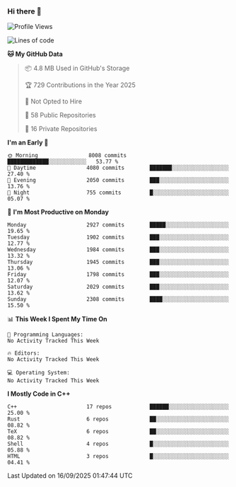### Hi there 👋

<!--
**SemenMartynov/SemenMartynov** is a ✨ _special_ ✨ repository because its `README.md` (this file) appears on your GitHub profile.

Here are some ideas to get you started:

- 🔭 I’m currently working on ...
- 🌱 I’m currently learning ...
- 👯 I’m looking to collaborate on ...
- 🤔 I’m looking for help with ...
- 💬 Ask me about ...
- 📫 How to reach me: ...
- 😄 Pronouns: ...
- ⚡ Fun fact: ...
-->

<!--START_SECTION:waka-->
![Profile Views](http://img.shields.io/badge/Profile%20Views-0-blue)

![Lines of code](https://img.shields.io/badge/From%20Hello%20World%20I%27ve%20Written-7.7%20million%20lines%20of%20code-blue)

**🐱 My GitHub Data** 

> 📦 4.8 MB Used in GitHub's Storage 
 > 
> 🏆 729 Contributions in the Year 2025
 > 
> 🚫 Not Opted to Hire
 > 
> 📜 58 Public Repositories 
 > 
> 🔑 16 Private Repositories 
 > 
**I'm an Early 🐤** 

```text
🌞 Morning                8008 commits        █████████████░░░░░░░░░░░░   53.77 % 
🌆 Daytime                4080 commits        ███████░░░░░░░░░░░░░░░░░░   27.40 % 
🌃 Evening                2050 commits        ███░░░░░░░░░░░░░░░░░░░░░░   13.76 % 
🌙 Night                  755 commits         █░░░░░░░░░░░░░░░░░░░░░░░░   05.07 % 
```
📅 **I'm Most Productive on Monday** 

```text
Monday                   2927 commits        █████░░░░░░░░░░░░░░░░░░░░   19.65 % 
Tuesday                  1902 commits        ███░░░░░░░░░░░░░░░░░░░░░░   12.77 % 
Wednesday                1984 commits        ███░░░░░░░░░░░░░░░░░░░░░░   13.32 % 
Thursday                 1945 commits        ███░░░░░░░░░░░░░░░░░░░░░░   13.06 % 
Friday                   1798 commits        ███░░░░░░░░░░░░░░░░░░░░░░   12.07 % 
Saturday                 2029 commits        ███░░░░░░░░░░░░░░░░░░░░░░   13.62 % 
Sunday                   2308 commits        ████░░░░░░░░░░░░░░░░░░░░░   15.50 % 
```


📊 **This Week I Spent My Time On** 

```text
💬 Programming Languages: 
No Activity Tracked This Week

🔥 Editors: 
No Activity Tracked This Week

💻 Operating System: 
No Activity Tracked This Week
```

**I Mostly Code in C++** 

```text
C++                      17 repos            ██████░░░░░░░░░░░░░░░░░░░   25.00 % 
Rust                     6 repos             ██░░░░░░░░░░░░░░░░░░░░░░░   08.82 % 
TeX                      6 repos             ██░░░░░░░░░░░░░░░░░░░░░░░   08.82 % 
Shell                    4 repos             █░░░░░░░░░░░░░░░░░░░░░░░░   05.88 % 
HTML                     3 repos             █░░░░░░░░░░░░░░░░░░░░░░░░   04.41 % 
```




 Last Updated on 16/09/2025 01:47:44 UTC
<!--END_SECTION:waka-->